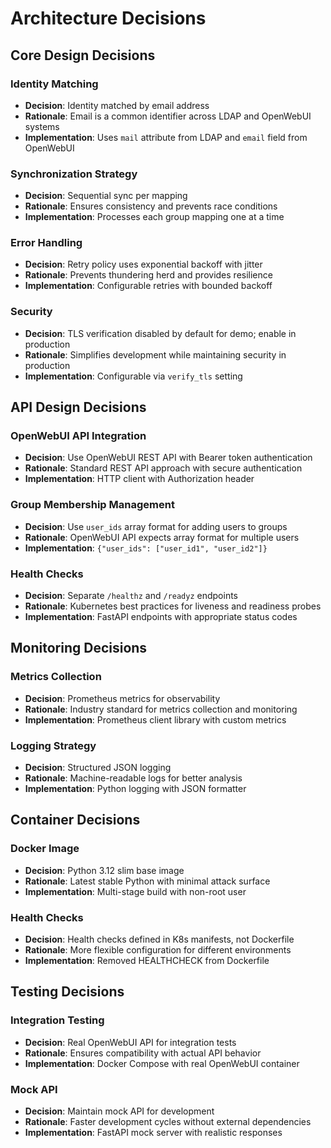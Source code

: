 # Architecture Decisions

## Core Design Decisions

### Identity Matching
- **Decision**: Identity matched by email address
- **Rationale**: Email is a common identifier across LDAP and OpenWebUI systems
- **Implementation**: Uses `mail` attribute from LDAP and `email` field from OpenWebUI

### Synchronization Strategy
- **Decision**: Sequential sync per mapping
- **Rationale**: Ensures consistency and prevents race conditions
- **Implementation**: Processes each group mapping one at a time

### Error Handling
- **Decision**: Retry policy uses exponential backoff with jitter
- **Rationale**: Prevents thundering herd and provides resilience
- **Implementation**: Configurable retries with bounded backoff

### Security
- **Decision**: TLS verification disabled by default for demo; enable in production
- **Rationale**: Simplifies development while maintaining security in production
- **Implementation**: Configurable via `verify_tls` setting

## API Design Decisions

### OpenWebUI API Integration
- **Decision**: Use OpenWebUI REST API with Bearer token authentication
- **Rationale**: Standard REST API approach with secure authentication
- **Implementation**: HTTP client with Authorization header

### Group Membership Management
- **Decision**: Use `user_ids` array format for adding users to groups
- **Rationale**: OpenWebUI API expects array format for multiple users
- **Implementation**: `{"user_ids": ["user_id1", "user_id2"]}`

### Health Checks
- **Decision**: Separate `/healthz` and `/readyz` endpoints
- **Rationale**: Kubernetes best practices for liveness and readiness probes
- **Implementation**: FastAPI endpoints with appropriate status codes

## Monitoring Decisions

### Metrics Collection
- **Decision**: Prometheus metrics for observability
- **Rationale**: Industry standard for metrics collection and monitoring
- **Implementation**: Prometheus client library with custom metrics

### Logging Strategy
- **Decision**: Structured JSON logging
- **Rationale**: Machine-readable logs for better analysis
- **Implementation**: Python logging with JSON formatter

## Container Decisions

### Docker Image
- **Decision**: Python 3.12 slim base image
- **Rationale**: Latest stable Python with minimal attack surface
- **Implementation**: Multi-stage build with non-root user

### Health Checks
- **Decision**: Health checks defined in K8s manifests, not Dockerfile
- **Rationale**: More flexible configuration for different environments
- **Implementation**: Removed HEALTHCHECK from Dockerfile

## Testing Decisions

### Integration Testing
- **Decision**: Real OpenWebUI API for integration tests
- **Rationale**: Ensures compatibility with actual API behavior
- **Implementation**: Docker Compose with real OpenWebUI container

### Mock API
- **Decision**: Maintain mock API for development
- **Rationale**: Faster development cycles without external dependencies
- **Implementation**: FastAPI mock server with realistic responses
